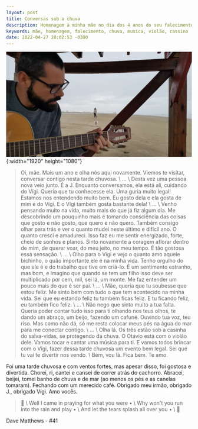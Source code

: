 ```yaml
---
layout: post
title: Conversas sob a chuva
description: Homenagem à minha mãe no dia dos 4 anos do seu falecimento.
keywords: mãe, homenagem, falecimento, chuva, musica, violão, cassino
date: 2022-04-27 20:02:53 -0300
---
```


![Foto tirada na beira da praia, em primeiro plano o meu irmão tocando violão, em segundo plano meu cachorro e minha namorada](/assets/images/blog/2022-04-27-conversas_sob_a_chuva/homenagem2.webp){:width="1920" height="1080"}

> Oi, mãe. Mais um ano e olha nós aqui novamente. Viemos te visitar, conversar contigo nesta tarde chuvosa. \\
> ... \\
> Desta vez uma pessoa nova veio junto. É a J. Enquanto conversamos, ela está ali, cuidando do Vígi. Queria que tu conhecesse ela. Uma guria muito legal! Estamos nos entendendo muito bem. Eu gosto dela e ela gosta de mim e do Vígi. E o Vígi também gosta bastante dela! \\
> ... \\
> Venho pensando muito na vida, muito mais do que já fiz algum dia. Me descobrindo um pouquinho mais e tomando consciência das coisas que gosto e não gosto, que quero e não quero. Também consigo olhar para trás e ver o quanto mudei neste último e difícil ano. O quanto cresci e amadureci. Isso faz eu me sentir energizado, forte, cheio de sonhos e planos. Sinto novamente a coragem aflorar dentro de mim, de querer voar, do meu jeito, no meu tempo. É tão gostosa essa sensação. \\
> ... \\
> Olho para o Vígi e vejo o quanto amo aquele bichinho, o quão importante ele é na minha vida. Tenho orgulho do que ele é e do trabalho que tive em criá-lo. É um sentimento estranho, mas bom, e imagino que quando se tem um filho isso deve ser multiplicado por cem, mil, sei lá, um monte. Me faz entender um pouco mais do que é ser pai. \\
> ... \\
> Mãe, queria que tu soubesse que estou feliz. Me sinto bem com tudo o que tem acontecido na minha vida. Sei que eu estando feliz tu também ficas feliz. E tu ficando feliz, eu também fico feliz. \\
> ... \\
> Não nego que sinto muito a tua falta. Queria poder contar tudo isso para ti olhando nos teus olhos, te dando um abraço, um beijo, fazendo um cafuné. Ouvindo tua voz, teu riso. Mas como não dá, só me resta colocar meus pés na água do mar para me conectar contigo. \\
> ... \\
> Olha lá. Os três estão sob a casinha do salva-vidas, se protegendo da chuva. O Otávio está com o violão dele. Vamos tocar e cantar uma música para ti. E vamos todos brincar com o Vígi, fazer dessa tarde chuvosa um evento bem legal. Sei que tu vai te divertir nos vendo. \\
> Bem, vou lá. Fica bem.
> Te amo.

Foi uma tarde chuvosa e com ventos fortes, mas apesar disso, foi gostosa e divertida. Chorei, ri, cantei e cansei de correr atrás do cachorro. Abracei, beijei, tomei banho de chuva e de mar (ao menos os pés e as canelas tomaram). Fechando com um merecido café. Obrigado meu irmão, obrigado J., obrigado Vígi. Amo vocês.

> &#127932; \\
Well I came in praying for what you were • \\
Why won't you run into the rain and play • \\
And let the tears splash all over you • \\
&#127932;

Dave Matthews - #41

